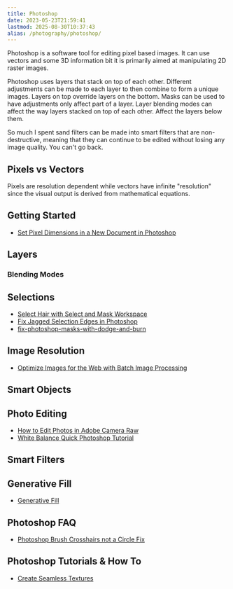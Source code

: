 ```yaml
---
title: Photoshop
date: 2023-05-23T21:59:41
lastmod: 2025-08-30T10:37:43
alias: /photography/photoshop/
---
```


Photoshop is a software tool for editing pixel based images. It can use vectors and some 3D information bit it is primarily aimed at manipulating 2D raster images.

Photoshop uses layers that stack on top of each other. Different adjustments can be made to each layer to then combine to form a unique images. Layers on top override layers on the bottom. Masks can be used to have adjustments only affect part of a layer. Layer blending modes can affect the way layers stacked on top of each other. Affect the layers below them.

So much I spent sand filters can be made into smart filters that are non-destructive, meaning that they can continue to be edited without losing any image quality. You can't go back.

## Pixels vs Vectors

Pixels are resolution dependent while vectors have infinite "resolution" since the visual output is derived from mathematical equations.

## Getting Started

- [Set Pixel Dimensions in a New Document in Photoshop](./set-pixel-dimensions-new-document-photoshop.md)

## Layers

### Blending Modes

## Selections

- [Select Hair with Select and Mask Workspace](./select-hair-photoshop.md)
- [Fix Jagged Selection Edges in Photoshop](./fix-jagged-selection-edges-in-photoshop.md)
- [fix-photoshop-masks-with-dodge-and-burn](fix-photoshop-masks-with-dodge-and-burn.md)

## Image Resolution

- [Optimize Images for the Web with Batch Image Processing](./optimize-images-for-web-with-batch-image-processing-in-photoshop.md)

## Smart Objects

## Photo Editing

- [How to Edit Photos in Adobe Camera Raw](../../photography/how-to-edit-photos-in-adobe-camera-raw.md)
- [White Balance Quick Photoshop Tutorial](./white-balance-quick-photoshop-tutorial.md)

## Smart Filters

## Generative Fill

- [Generative Fill](photoshop-generative-fill.md)

## Photoshop FAQ

- [Photoshop Brush Crosshairs not a Circle Fix](photoshop-brush-crosshairs-not-a-circle.md)

## Photoshop Tutorials & How To

- [Create Seamless Textures](create-seamless-textures-in-photoshop.md)
